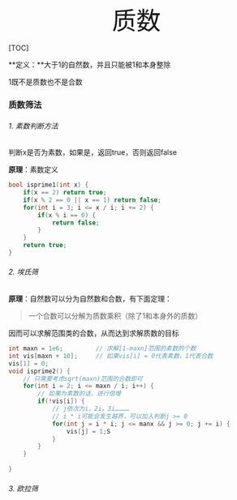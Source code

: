 <div align=center><font size=7>质数</font></div>

[TOC]

**定义：**大于1的自然数，并且只能被1和本身整除

1既不是质数也不是合数

### 质数筛法

###### 1. 素数判断方法

判断x是否为素数，如果是，返回true，否则返回false

**原理**：素数定义

```c++
bool isprime1(int x) {
    if(x == 2) return true;
    if(x % 2 == 0 || x == 1) return false;
    for(int i = 3; i <= x / i; i += 2) {
        if(x % i == 0) {
            return false;
        }
    }
    return true;
}
```



###### 2. 埃氏筛

**原理**：自然数可以分为自然数和合数，有下面定理：

> 一个合数可以分解为质数乘积（除了1和本身外的质数）

因而可以求解范围类的合数，从而达到求解质数的目标

```c++
int maxn = 1e6;			// 求解[1-maxn]范围的素数的个数
int vis[maxn + 10];		// 如果vis[i] = 0代表素数，1代表合数
vis[1] = 0;
void isprime2() {
    // 只需要考虑sqrt(maxn)范围的合数即可
    for(int i = 2; i <= maxn / i; i++) {
        // 如果为素数的话，进行倍增
        if(!vis[i]) {
            // j依次为i，2i，3i…………
            // i * i可能会发生越界，可以加入判断j >= 0
            for(int j = i * i; j <= manx && j >= 0; j += i) {
                vis[j] = 1;S
            }
        }
    }
    
}
```





###### 3. 欧拉筛

